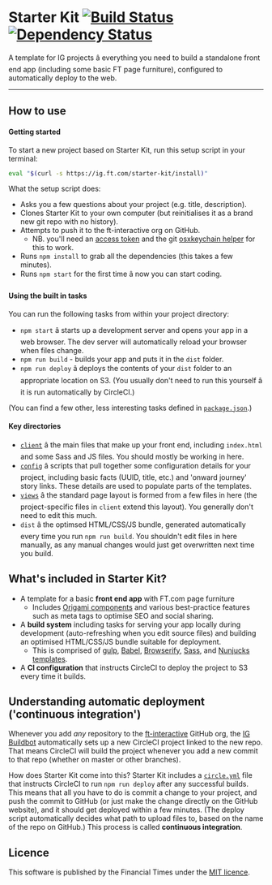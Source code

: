 # Starter Kit [![Build Status][circle-image]][circle-url] [![Dependency Status][dependencyci-image]][dependencyci-url]

A template for IG projects â everything you need to build a standalone front end app (including some basic FT page furniture), configured to automatically deploy to the web.

---

## How to use

#### Getting started

To start a new project based on Starter Kit, run this setup script in your terminal:

```sh
eval "$(curl -s https://ig.ft.com/starter-kit/install)"
```

What the setup script does:

- Asks you a few questions about your project (e.g. title, description).
- Clones Starter Kit to your own computer (but reinitialises it as a brand new git repo with no history).
- Attempts to push it to the ft-interactive org on GitHub.
  - NB. you'll need an [access token](https://github.com/settings/tokens) and the git [osxkeychain helper](https://help.github.com/articles/caching-your-github-password-in-git/) for this to work.
- Runs `npm install` to grab all the dependencies (this takes a few minutes).
- Runs `npm start` for the first time â now you can start coding.

#### Using the built in tasks

You can run the following tasks from within your project directory:

- `npm start` â starts up a development server and opens your app in a web browser. The dev server will automatically reload your browser when files change.
- `npm run build` - builds your app and puts it in the `dist` folder.
- `npm run deploy` â deploys the contents of your `dist` folder to an appropriate location on S3. (You usually don't need to run this yourself â it is run automatically by CircleCI.)

(You can find a few other, less interesting tasks defined in [`package.json`](package.json).)

#### Key directories

- [`client`](client) â the main files that make up your front end, including `index.html` and some Sass and JS files. You should mostly be working in here.
- [`config`](config) â scripts that pull together some configuration details for your project, including basic facts (UUID, title, etc.) and 'onward journey' story links. These details are used to populate parts of the templates.
- [`views`](views) â the standard page layout is formed from a few files in here (the project-specific files in `client` extend this layout). You generally don't need to edit this much.
- `dist` â the optimsed HTML/CSS/JS bundle, generated automatically every time you run `npm run build`. You shouldn't edit files in here manually, as any manual changes would just get overwritten next time you build.

## What's included in Starter Kit?

- A template for a basic **front end app** with FT.com page furniture
  - Includes [Origami components](https://origami-bower-registry.ft.com/components) and various best-practice features such as meta tags to optimise SEO and social sharing.
- A **build system** including tasks for serving your app locally during development (auto-refreshing when you edit source files) and building an optimised HTML/CSS/JS bundle suitable for deployment.
  - This is comprised of [gulp](http://gulpjs.com/), [Babel](https://babeljs.io/docs/learn-es2015/), [Browserify](http://browserify.org/), [Sass](https://github.com/sass/node-sass), and [Nunjucks templates](https://mozilla.github.io/nunjucks/templating.html).
- A **CI configuration** that instructs CircleCI to deploy the project to S3 every time it builds.

## Understanding automatic deployment ('continuous integration')

Whenever you add _any_ repository to the [ft-interactive](https://github.com/ft-interactive) GitHub org, the [IG Buildbot](https://github.com/ft-interactive/ft-ig-github-project-manager) automatically sets up a new CircleCI project linked to the new repo. That means CircleCI will build the project whenever you add a new commit to that repo (whether on master or other branches).

How does Starter Kit come into this? Starter Kit includes a [`circle.yml`](circle.yml) file that instructs CircleCI to run `npm run deploy` after any successful builds. This means that all you have to do is commit a change to your project, and push the commit to GitHub (or just make the change directly on the GitHub website), and it should get deployed within a few minutes. (The deploy script automatically decides what path to upload files to, based on the name of the repo on GitHub.) This process is called **continuous integration**.

## Licence

This software is published by the Financial Times under the [MIT licence](http://opensource.org/licenses/MIT).

<!-- badge URLs -->
[circle-url]: https://circleci.com/gh/ft-interactive/starter-kit
[circle-image]: https://circleci.com/gh/ft-interactive/starter-kit/tree/master.svg?style=shield

[dependencyci-url]: https://dependencyci.com/github/ft-interactive/starter-kit
[dependencyci-image]: https://dependencyci.com/github/ft-interactive/starter-kit/badge
